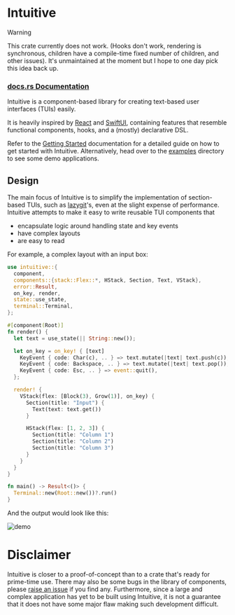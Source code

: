 # Intuitive

> [!WARNING]  
> This crate currently does not work. (Hooks don't work, rendering is synchronous,
> children have a compile-time fixed number of children, and other issues).
> It's unmaintained at the moment but I hope to one day pick this idea back up.

### [docs.rs Documentation](https://docs.rs/intuitive/latest/intuitive/)

Intuitive is a component-based library for creating text-based user interfaces
(TUIs) easily.

It is heavily inspired by [React] and [SwiftUI], containing features that
resemble functional components, hooks, and a (mostly) declarative DSL.

Refer to the [Getting Started] documentation for a detailed guide
on how to get started with Intuitive. Alternatively, head over to the [examples]
directory to see some demo applications.

## Design
The main focus of Intuitive is to simplify the implementation of section-based TUIs,
such as [lazygit](https://github.com/jesseduffield/lazygit)'s, even at the slight
expense of performance. Intuitive attempts to make it easy to write reusable TUI
components that
  - encapsulate logic around handling state and key events
  - have complex layouts
  - are easy to read

For example, a complex layout with an input box:
```rust
use intuitive::{
  component,
  components::{stack::Flex::*, HStack, Section, Text, VStack},
  error::Result,
  on_key, render,
  state::use_state,
  terminal::Terminal,
};

#[component(Root)]
fn render() {
  let text = use_state(|| String::new());

  let on_key = on_key! { [text]
    KeyEvent { code: Char(c), .. } => text.mutate(|text| text.push(c)),
    KeyEvent { code: Backspace, .. } => text.mutate(|text| text.pop()),
    KeyEvent { code: Esc, .. } => event::quit(),
  };

  render! {
    VStack(flex: [Block(3), Grow(1)], on_key) {
      Section(title: "Input") {
        Text(text: text.get())
      }

      HStack(flex: [1, 2, 3]) {
        Section(title: "Column 1")
        Section(title: "Column 2")
        Section(title: "Column 3")
      }
    }
  }
}

fn main() -> Result<()> {
  Terminal::new(Root::new())?.run()
}
```
And the output would look like this:

![demo](https://raw.githubusercontent.com/enricozb/intuitive/main/assets/demo.png)

# Disclaimer
Intuitive is closer to a proof-of-concept than to a crate that's ready for
prime-time use. There may also be some bugs in the library of components,
please [raise an issue] if you find any. Furthermore, since a large and
complex application has yet to be built using Intuitive, it is not a
guarantee that it does not have some major flaw making such development
difficult.

[examples]: https://github.com/enricozb/intuitive/tree/main/examples
[Getting Started]: https://docs.rs/intuitive/latest/intuitive/#getting-started
[raise an issue]: https://github.com/enricozb/intuitive/issues
[React]: https://reactjs.org/
[SwiftUI]: https://developer.apple.com/xcode/swiftui/
